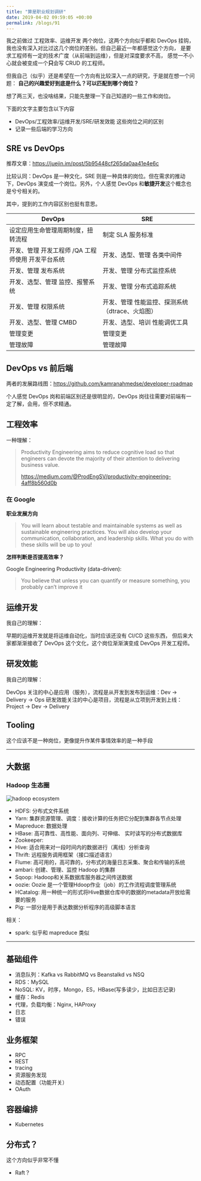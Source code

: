 ```yaml
---
title: "算是职业规划调研"
date: 2019-04-02 09:59:05 +00:00
permalink: /blogs/91
---
```

我之前做过 工程效率、运维开发 两个岗位，这两个方向似乎都和 DevOps 挂钩，
我也没有深入对比过这几个岗位的差别。但自己最近一年都感觉这个方向，
是要求工程师有一定的技术广度（从前端到运维），但是对深度要求不高，
感觉一不小心就会被变成一个**只**会写 CRUD 的工程师。

但我自己（似乎）还是希望在一个方向有比较深入一点的研究，于是就在想一个问题：
**自己的兴趣爱好到底是什么？可以匹配到哪个岗位？**

想了两三天，也没啥结果，只能先整理一下自己知道的一些工作和岗位。

下面的文字主要包含以下内容

- DevOps/工程效率/运维开发/SRE/研发效能 这些岗位之间的区别
- 记录一些后端的学习方向

## SRE vs DevOps

推荐文章：https://juejin.im/post/5b95448cf265da0aa41e4e6c

比较认同：DevOps 是一种文化，SRE 则是一种具体的岗位。但在需求的推动下，DevOps 演变成一个岗位。另外，个人感觉 DevOps 和**敏捷开发**这个概念也是兮兮相关的。

其中，提到的工作内容区别也挺有意思。

| DevOps                                            | SRE                                             |
|---------------------------------------------------|-------------------------------------------------|
| 设定应用生命管理周期制度，扭转流程                | 制定 SLA 服务标准                               |
| 开发、管理 开发工程师 /QA 工程师使用 开发平台系统 | 开发、选型、管理 各类中间件                     |
| 开发、管理 发布系统                               | 开发、管理 分布式监控系统                       |
| 开发、选型、管理 监控、报警系统                   | 开发、管理 分布式追踪系统                       |
| 开发、管理 权限系统                               | 开发、管理 性能监控、探测系统（dtrace、火焰图） |
| 开发、选型、管理 CMBD                             | 开发、选型、培训 性能调优工具                   |
| 管理变更                                          | 管理变更                                        |
| 管理故障                                          | 管理故障                                        |

## DevOps vs 前后端

两者的发展路线图：https://github.com/kamranahmedse/developer-roadmap

个人感觉 DevOps 岗和前端区别还是很明显的，DevOps 岗往往需要对前端有一定了解，会用，但不求精通。

## 工程效率

一种理解：

> Productivity Engineering aims to reduce cognitive load so that engineers
> can devote the majority of their attention to delivering business value.
>
> https://medium.com/@ProdEngSV/productivity-engineering-4aff8b560d0b

### 在 Google

**职业发展方向**

> You will learn about testable and maintainable systems as well as
> sustainable engineering practices. You will also develop your communication,
> collaboration, and leadership skills. What you do with these skills will be up to you!

**怎样判断是否提高效率？**

Google Engineering Productivity (data-driven):
> You believe that unless you can quantify or measure something,
> you probably can’t improve it


## 运维开发

我自己的理解：

早期的运维开发就是将运维自动化，当时应该还没有 CI/CD 这些东西，
但后来大家都渐渐接收了 DevOps 这个文化，这个岗位渐渐演变成 DevOps 开发工程师。

## 研发效能

我自己的理解：

DevOps 关注的中心是应用（服务），流程是从开发到发布到运维：Dev -> Delivery -> Ops
研发效能关注的中心是项目，流程是从立项到开发到上线：Project -> Dev -> Delivery

## Tooling

这个应该不是一种岗位，更像提升作某件事情效率的是一种手段

----------------------------------------------

## 大数据

### Hadoop 生态圈

![hadoop ecosystem](https://d2h0cx97tjks2p.cloudfront.net/blogs/wp-content/uploads/sites/2/2017/04/Hadoop-Ecosystem-2-01.jpg)

- HDFS: 分布式文件系统
- Yarn: 集群资源管理、调度：接收计算的任务把它分配到集群各节点处理
- Mapreduce: 数据处理
- HBase: 高可靠性、高性能、面向列、可伸缩、 实时读写的分布式数据库
- Zookeeper:
- Hive: 适合用来对一段时间内的数据进行（离线）分析查询
- Thrift: 远程服务调用框架（接口描述语言）
- Flume: 高可用的，高可靠的，分布式的海量日志采集、聚合和传输的系统
- ambari: 创建、管理、监控 Hadoop 的集群
- Sqoop: Hadoop和关系数据库服务器之间传送数据
- oozie: Oozie 是一个管理Hdoop作业（job）的工作流程调度管理系统
- HCatalog: 用一种统一的形式将Hive数据仓库中的数据的metadata开放给需要的服务
- Pig: 一部分是用于表达数据分析程序的高级脚本语言

相关：

- spark: 似乎和 mapreduce 类似

-----------------------------------------------

## 基础组件

- 消息队列：Kafka vs RabbitMQ vs Beanstalkd vs NSQ
- RDS：MySQL
- NoSQL: KV，时序，Mongo，ES，HBase(写多读少，比如日志记录)
- 缓存：Redis
- 代理，负载均衡：Nginx, HAProxy
- 日志
- 错误

## 业务框架

- RPC
- REST
- tracing
- 资源服务发现
- 动态配置（功能开关）
- OAuth

## 容器编排
- Kubernetes

## 分布式？
这个方向似乎非常不懂
- Raft？
